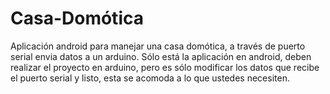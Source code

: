 # Casa-Domótica
Aplicación android para manejar una casa domótica, a través de puerto serial envia datos a un arduino.
Sólo está la aplicación en android, deben realizar el proyecto en arduino, pero es sólo modificar los datos que recibe el puerto serial y listo, esta se acomoda a lo que ustedes necesiten.
